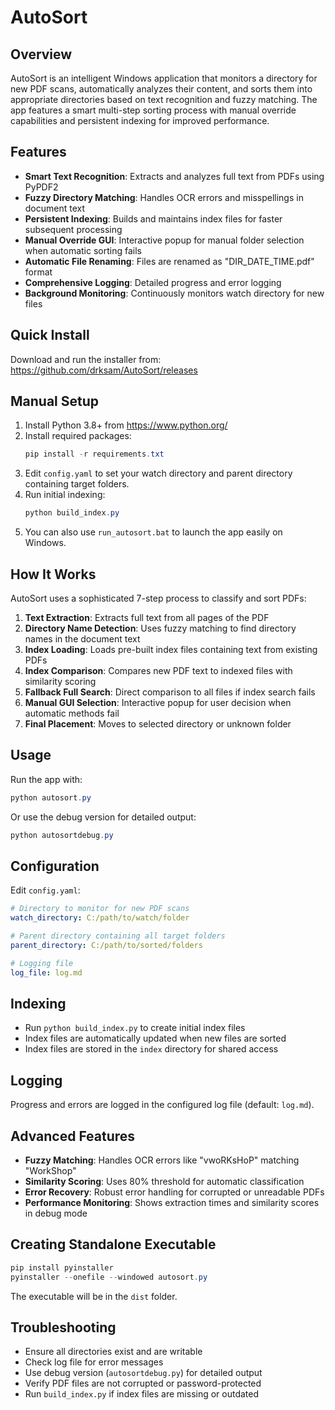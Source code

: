 # AutoSort

## Overview
AutoSort is an intelligent Windows application that monitors a directory for new PDF scans, automatically analyzes their content, and sorts them into appropriate directories based on text recognition and fuzzy matching. The app features a smart multi-step sorting process with manual override capabilities and persistent indexing for improved performance.

## Features
- **Smart Text Recognition**: Extracts and analyzes full text from PDFs using PyPDF2
- **Fuzzy Directory Matching**: Handles OCR errors and misspellings in document text
- **Persistent Indexing**: Builds and maintains index files for faster subsequent processing
- **Manual Override GUI**: Interactive popup for manual folder selection when automatic sorting fails
- **Automatic File Renaming**: Files are renamed as "DIR_DATE_TIME.pdf" format
- **Comprehensive Logging**: Detailed progress and error logging
- **Background Monitoring**: Continuously monitors watch directory for new files

## Quick Install
Download and run the installer from: https://github.com/drksam/AutoSort/releases

## Manual Setup
1. Install Python 3.8+ from https://www.python.org/
2. Install required packages:
   ```powershell
   pip install -r requirements.txt
   ```
3. Edit `config.yaml` to set your watch directory and parent directory containing target folders.
4. Run initial indexing:
   ```powershell
   python build_index.py
   ```
5. You can also use `run_autosort.bat` to launch the app easily on Windows.

## How It Works
AutoSort uses a sophisticated 7-step process to classify and sort PDFs:

1. **Text Extraction**: Extracts full text from all pages of the PDF
2. **Directory Name Detection**: Uses fuzzy matching to find directory names in the document text
3. **Index Loading**: Loads pre-built index files containing text from existing PDFs
4. **Index Comparison**: Compares new PDF text to indexed files with similarity scoring
5. **Fallback Full Search**: Direct comparison to all files if index search fails
6. **Manual GUI Selection**: Interactive popup for user decision when automatic methods fail
7. **Final Placement**: Moves to selected directory or unknown folder

## Usage
Run the app with:
```powershell
python autosort.py
```

Or use the debug version for detailed output:
```powershell
python autosortdebug.py
```

## Configuration
Edit `config.yaml`:
```yaml
# Directory to monitor for new PDF scans
watch_directory: C:/path/to/watch/folder

# Parent directory containing all target folders
parent_directory: C:/path/to/sorted/folders

# Logging file
log_file: log.md
```

## Indexing
- Run `python build_index.py` to create initial index files
- Index files are automatically updated when new files are sorted
- Index files are stored in the `index` directory for shared access

## Logging
Progress and errors are logged in the configured log file (default: `log.md`).

## Advanced Features
- **Fuzzy Matching**: Handles OCR errors like "vwoRKsHoP" matching "WorkShop"
- **Similarity Scoring**: Uses 80% threshold for automatic classification
- **Error Recovery**: Robust error handling for corrupted or unreadable PDFs
- **Performance Monitoring**: Shows extraction times and similarity scores in debug mode

## Creating Standalone Executable
```powershell
pip install pyinstaller
pyinstaller --onefile --windowed autosort.py
```
The executable will be in the `dist` folder.

## Troubleshooting
- Ensure all directories exist and are writable
- Check log file for error messages
- Use debug version (`autosortdebug.py`) for detailed output
- Verify PDF files are not corrupted or password-protected
- Run `build_index.py` if index files are missing or outdated
